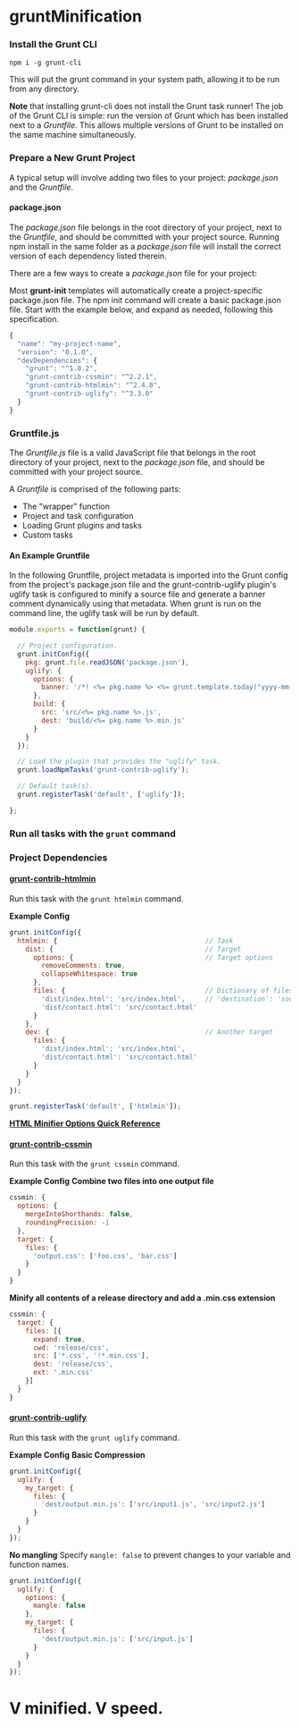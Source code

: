 # gruntMinification

### Install the Grunt CLI
```
npm i -g grunt-cli
```

This will put the grunt command in your system path, allowing it to be run from any directory.

**Note** that installing grunt-cli does not install the Grunt task runner! The job of the Grunt CLI is simple: run the version of Grunt which has been installed next to a *Gruntfile*. This allows multiple versions of Grunt to be installed on the same machine simultaneously.

### Prepare a New Grunt Project
A typical setup will involve adding two files to your project: *package.json* and the *Gruntfile*.

#### package.json
The *package.json* file belongs in the root directory of your project, next to the *Gruntfile*, and should be committed with your project source. Running npm install in the same folder as a *package.json* file will install the correct version of each dependency listed therein.

There are a few ways to create a *package.json* file for your project:

Most **grunt-init** templates will automatically create a project-specific package.json file.
The npm init command will create a basic package.json file.
Start with the example below, and expand as needed, following this specification.
``` javascript
{
  "name": "my-project-name",
  "version": "0.1.0",
  "devDependencies": {
    "grunt": "^1.0.2",
    "grunt-contrib-cssmin": "^2.2.1",
    "grunt-contrib-htmlmin": "^2.4.0",
    "grunt-contrib-uglify": "^3.3.0"
  }
}
```

### Gruntfile.js
The *Gruntfile.js* file is a valid JavaScript file that belongs in the root directory of your project, next to the *package.json* file, and should be committed with your project source.

A *Gruntfile* is comprised of the following parts:

* The "wrapper" function
* Project and task configuration
* Loading Grunt plugins and tasks
* Custom tasks

#### An Example Gruntfile
In the following Gruntfile, project metadata is imported into the Grunt config from the project's package.json file and the grunt-contrib-uglify plugin's uglify task is configured to minify a source file and generate a banner comment dynamically using that metadata. When grunt is run on the command line, the uglify task will be run by default.
``` javascript
module.exports = function(grunt) {

  // Project configuration.
  grunt.initConfig({
    pkg: grunt.file.readJSON('package.json'),
    uglify: {
      options: {
        banner: '/*! <%= pkg.name %> <%= grunt.template.today("yyyy-mm-dd") %> */\n'
      },
      build: {
        src: 'src/<%= pkg.name %>.js',
        dest: 'build/<%= pkg.name %>.min.js'
      }
    }
  });

  // Load the plugin that provides the "uglify" task.
  grunt.loadNpmTasks('grunt-contrib-uglify');

  // Default task(s).
  grunt.registerTask('default', ['uglify']);

};
```

### Run all tasks with the `grunt` command

### Project Dependencies
#### [grunt-contrib-htmlmin](https://github.com/gruntjs/grunt-contrib-htmlmin)

Run this task with the `grunt htmlmin` command.

**Example Config**
``` javascript
grunt.initConfig({
  htmlmin: {                                     // Task
    dist: {                                      // Target
      options: {                                 // Target options
        removeComments: true,
        collapseWhitespace: true
      },
      files: {                                   // Dictionary of files
        'dist/index.html': 'src/index.html',     // 'destination': 'source'
        'dist/contact.html': 'src/contact.html'
      }
    },
    dev: {                                       // Another target
      files: {
        'dist/index.html': 'src/index.html',
        'dist/contact.html': 'src/contact.html'
      }
    }
  }
});

grunt.registerTask('default', ['htmlmin']);
```

**[HTML Minifier Options Quick Reference](https://github.com/kangax/html-minifier#options-quick-reference)**

#### [grunt-contrib-cssmin](https://github.com/gruntjs/grunt-contrib-cssmin)

Run this task with the `grunt cssmin` command.

**Example Config**
**Combine two files into one output file**
``` javascript
cssmin: {
  options: {
    mergeIntoShorthands: false,
    roundingPrecision: -1
  },
  target: {
    files: {
      'output.css': ['foo.css', 'bar.css']
    }
  }
}
```

**Minify all contents of a release directory and add a .min.css extension**
``` javascript
cssmin: {
  target: {
    files: [{
      expand: true,
      cwd: 'release/css',
      src: ['*.css', '!*.min.css'],
      dest: 'release/css',
      ext: '.min.css'
    }]
  }
}
```

#### [grunt-contrib-uglify](https://github.com/gruntjs/grunt-contrib-uglify)

Run this task with the `grunt uglify` command.

**Example Config**
**Basic Compression**
``` javascript
grunt.initConfig({
  uglify: {
    my_target: {
      files: {
        'dest/output.min.js': ['src/input1.js', 'src/input2.js']
      }
    }
  }
});
```

**No mangling**
Specify `mangle: false` to prevent changes to your variable and function names.
``` javascript
grunt.initConfig({
  uglify: {
    options: {
      mangle: false
    },
    my_target: {
      files: {
        'dest/output.min.js': ['src/input.js']
      }
    }
  }
});
```

# V minified. V speed.